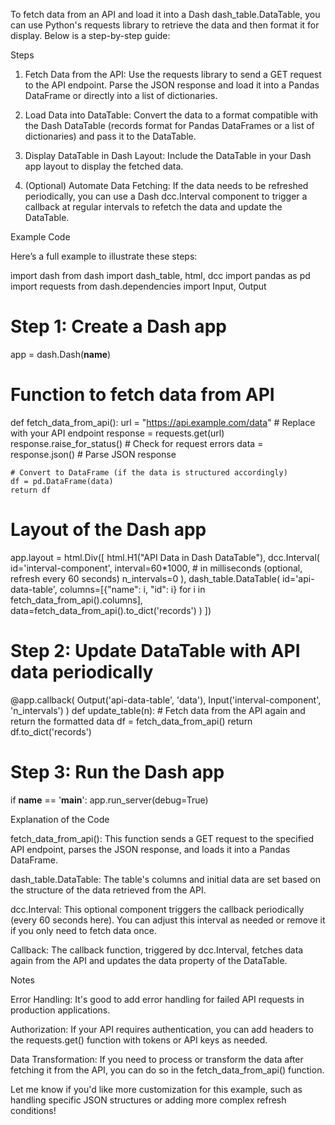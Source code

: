 To fetch data from an API and load it into a Dash dash_table.DataTable, you can use Python's requests library to retrieve the data and then format it for display. Below is a step-by-step guide:

Steps

1. Fetch Data from the API: Use the requests library to send a GET request to the API endpoint. Parse the JSON response and load it into a Pandas DataFrame or directly into a list of dictionaries.


2. Load Data into DataTable: Convert the data to a format compatible with the Dash DataTable (records format for Pandas DataFrames or a list of dictionaries) and pass it to the DataTable.


3. Display DataTable in Dash Layout: Include the DataTable in your Dash app layout to display the fetched data.


4. (Optional) Automate Data Fetching: If the data needs to be refreshed periodically, you can use a Dash dcc.Interval component to trigger a callback at regular intervals to refetch the data and update the DataTable.



Example Code

Here’s a full example to illustrate these steps:

import dash
from dash import dash_table, html, dcc
import pandas as pd
import requests
from dash.dependencies import Input, Output

# Step 1: Create a Dash app
app = dash.Dash(__name__)

# Function to fetch data from API
def fetch_data_from_api():
    url = "https://api.example.com/data"  # Replace with your API endpoint
    response = requests.get(url)
    response.raise_for_status()  # Check for request errors
    data = response.json()  # Parse JSON response
    
    # Convert to DataFrame (if the data is structured accordingly)
    df = pd.DataFrame(data)
    return df

# Layout of the Dash app
app.layout = html.Div([
    html.H1("API Data in Dash DataTable"),
    dcc.Interval(
        id='interval-component',
        interval=60*1000,  # in milliseconds (optional, refresh every 60 seconds)
        n_intervals=0
    ),
    dash_table.DataTable(
        id='api-data-table',
        columns=[{"name": i, "id": i} for i in fetch_data_from_api().columns],
        data=fetch_data_from_api().to_dict('records')
    )
])

# Step 2: Update DataTable with API data periodically
@app.callback(
    Output('api-data-table', 'data'),
    Input('interval-component', 'n_intervals')
)
def update_table(n):
    # Fetch data from the API again and return the formatted data
    df = fetch_data_from_api()
    return df.to_dict('records')

# Step 3: Run the Dash app
if __name__ == '__main__':
    app.run_server(debug=True)

Explanation of the Code

fetch_data_from_api(): This function sends a GET request to the specified API endpoint, parses the JSON response, and loads it into a Pandas DataFrame.

dash_table.DataTable: The table's columns and initial data are set based on the structure of the data retrieved from the API.

dcc.Interval: This optional component triggers the callback periodically (every 60 seconds here). You can adjust this interval as needed or remove it if you only need to fetch data once.

Callback: The callback function, triggered by dcc.Interval, fetches data again from the API and updates the data property of the DataTable.


Notes

Error Handling: It's good to add error handling for failed API requests in production applications.

Authorization: If your API requires authentication, you can add headers to the requests.get() function with tokens or API keys as needed.

Data Transformation: If you need to process or transform the data after fetching it from the API, you can do so in the fetch_data_from_api() function.


Let me know if you'd like more customization for this example, such as handling specific JSON structures or adding more complex refresh conditions!

